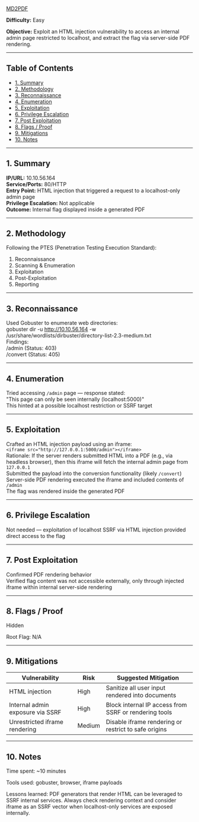 [MD2PDF](https://tryhackme.com/room/md2pdf)

**Difficulty:** Easy

**Objective:** Exploit an HTML injection vulnerability to access an internal admin page restricted to localhost, and extract the flag via server-side PDF rendering.

---

## Table of Contents  
- [1. Summary](#1-summary)  
- [2. Methodology](#2-methodology)  
- [3. Reconnaissance](#3-reconnaissance)  
- [4. Enumeration](#4-enumeration)  
- [5. Exploitation](#5-exploitation)  
- [6. Privilege Escalation](#6-privilege-escalation)  
- [7. Post Exploitation](#7-post-exploitation)  
- [8. Flags / Proof](#8-flags--proof)  
- [9. Mitigations](#9-mitigations)  
- [10. Notes](#10-notes)

---

## 1. Summary  
**IP/URL:** 10.10.56.164  
**Service/Ports:** 80/HTTP  
**Entry Point:** HTML injection that triggered a request to a localhost-only admin page  
**Privilege Escalation:** Not applicable  
**Outcome:** Internal flag displayed inside a generated PDF

---

## 2. Methodology  
Following the PTES (Penetration Testing Execution Standard):  
1. Reconnaissance  
2. Scanning & Enumeration  
3. Exploitation  
4. Post-Exploitation  
5. Reporting

---

## 3. Reconnaissance  
Used Gobuster to enumerate web directories:  
gobuster dir -u http://10.10.56.164 -w /usr/share/wordlists/dirbuster/directory-list-2.3-medium.txt  
Findings:  
/admin (Status: 403)  
/convert (Status: 405)

---

## 4. Enumeration  
Tried accessing `/admin` page — response stated:  
"This page can only be seen internally (localhost:5000)"  
This hinted at a possible localhost restriction or SSRF target

---

## 5. Exploitation  
Crafted an HTML injection payload using an iframe:  
`<iframe src="http://127.0.0.1:5000/admin"></iframe>`  
Rationale: If the server renders submitted HTML into a PDF (e.g., via headless browser), then this iframe will fetch the internal admin page from `127.0.0.1`  
Submitted the payload into the conversion functionality (likely `/convert`)  
Server-side PDF rendering executed the iframe and included contents of `/admin`  
The flag was rendered inside the generated PDF

---

## 6. Privilege Escalation  
Not needed — exploitation of localhost SSRF via HTML injection provided direct access to the flag

---

## 7. Post Exploitation  
Confirmed PDF rendering behavior  
Verified flag content was not accessible externally, only through injected iframe within internal server-side rendering

---

## 8. Flags / Proof  
Hidden

Root Flag: N/A

---

## 9. Mitigations  
| Vulnerability                    | Risk   | Suggested Mitigation                                  |  
|---------------------------------|--------|-------------------------------------------------------|  
| HTML injection                  | High   | Sanitize all user input rendered into documents       |  
| Internal admin exposure via SSRF | High   | Block internal IP access from SSRF or rendering tools |  
| Unrestricted iframe rendering   | Medium | Disable iframe rendering or restrict to safe origins  |

---

## 10. Notes  
Time spent: ~10 minutes  

Tools used: gobuster, browser, iframe payloads  

Lessons learned: PDF generators that render HTML can be leveraged to SSRF internal services. Always check rendering context and consider iframe as an SSRF vector when localhost-only services are exposed internally.






